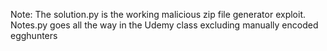 Note: The solution.py is the working malicious zip file generator exploit. Notes.py goes all the way in the Udemy class excluding manually encoded egghunters

